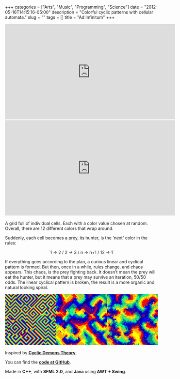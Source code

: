 +++
categories = ["Arts", "Music", "Programming", "Science"]
date = "2012-05-16T14:15:16-05:00"
description = "Colorful cyclic patterns with cellular automata."
slug = ""
tags = []
title = "Ad Infinitum"
+++

<center><iframe width="560" height="315" src="https://www.youtube-nocookie.com/embed/ggDWurIu6zI" frameborder="0" allow="accelerometer; autoplay; encrypted-media; gyroscope; picture-in-picture" allowfullscreen></iframe></center>

<center><iframe width="560" height="315" src="https://www.youtube-nocookie.com/embed/84-AlIMW7Fk" frameborder="0" allow="accelerometer; autoplay; encrypted-media; gyroscope; picture-in-picture" allowfullscreen></iframe></center>

A grid full of individual cells. Each with a color value chosen at random. Overall, there are 12 different colors that wrap around.

Suddenly, each cell becomes a prey, its hunter, is the 'next' color in the rules:

<center>`1 -> 2 / 2 -> 3 / n -> n+1 / 12 -> 1`</center>

If everything goes according to the plan, a curious linear and cyclical pattern is formed. But then, once in a while, rules change, and chaos appears. This chaos, is the prey fighting back. It doesn't mean the prey will eat the hunter, but it means that a prey may survive an iteration, 50/50 odds. The linear cyclical pattern is broken, the result is a more organic and natural looking spiral.

[![01]][01]

Inspired by **[Cyclic Demons Theory](http://en.wikipedia.org/wiki/Cyclic_cellular_automaton)**.

You can find the **[code at GitHub](https://github.com/zubie7a/AdInfinitum)**.

Made in **C++**, with **SFML 2.0**, and **Java** using **AWT + Swing**.

[01]: https://github.com/zubie7a/AdInfinitum/raw/master/Screenshots/4.png?raw=true "Ad Infinitum"